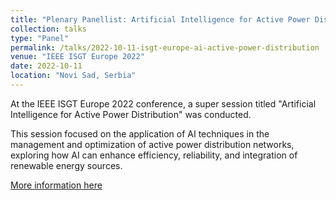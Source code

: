 ```yaml
---
title: "Plenary Panellist: Artificial Intelligence for Active Power Distribution"
collection: talks
type: "Panel"
permalink: /talks/2022-10-11-isgt-europe-ai-active-power-distribution
venue: "IEEE ISGT Europe 2022"
date: 2022-10-11
location: "Novi Sad, Serbia"
---
```

At the IEEE ISGT Europe 2022 conference, a super session titled "Artificial Intelligence for Active Power Distribution" was conducted.

This session focused on the application of AI techniques in the management and optimization of active power distribution networks, exploring how AI can enhance efficiency, reliability, and integration of renewable energy sources.

[More information here](https://attend.ieee.org/isgt-europe-2022/super-sessions/)
